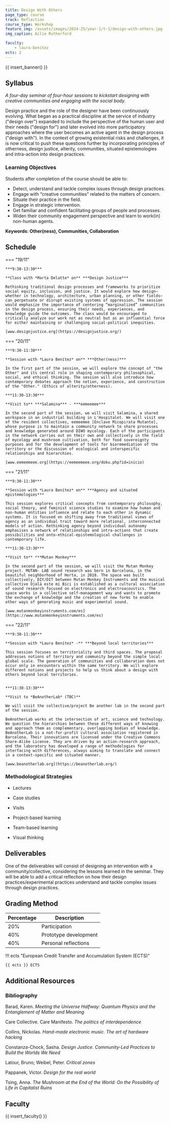 ```yaml
---
title: Design With Others
page_type: course
track: Reflection
course_type: Workshop
feature_img: /assets/images/2024-25/year-1/t-1/design-with-others.jpg
img_caption: Ailie Rutherford

faculty:
    - laura-benitez
ects: 2
---
```


{{ insert_banner() }}

## Syllabus

*A four-day seminar of four-hour sessions to kickstart designing with creative communities and engaging with the social body.*

Design practice and the role of the designer have been continuously evolving. What began as a practical discipline at the service of industry ("design over") expanded to include the perspective of the human user and their needs ("design for") and later evolved into more participatory approaches where the user becomes an active agent in the design process ("design with"). In the context of growing existential risks and challenges, it is now critical to push these questions further by incorporating principles of otherness, design justice, alterity, communities, situated epistemologies and intra-action into design practices.

### Learning Objectives

Students after completion of the course should be able to:

- Detect, understand and tackle complex issues through design practices.
- Engage with “creative communities” related to the matters of concern.
- Situate their practice in the field.
- Engage in strategic intervention.
- Get familiar and confident facilitating groups of people and processes.
- Widen their community engagement perspective and learn to work(in) non-human agents.

**Keywords: Other(ness), Communities, Collaboration**


## Schedule

=== "19/11"

    ***9:30-13:30***
    
    **Class with *Marta Delatte* on** ***Design Justice***
    
    Rethinking traditional design processes and frameworks to prioritize social equity, inclusion, and justice. It would explore how design—whether in technology, architecture, urban planning, or other fields—can perpetuate or disrupt existing systems of oppression. The session would emphasize the importance of centering “marginalized” communities in the design process, ensuring their needs, experiences, and knowledge guide the outcomes. The class would be encouraged to critically analyze our work not as neutral but as an influential force for either maintaining or challenging social-political inequities.
    
    [www.designjustice.org](https://designjustice.org/)
    
=== "20/11"

    ***9:30-11:30***

    **Session with *Laura Benítez* on** ***Other(ness)***
    
    In the first part of the session, we will explore the concept of "the Other" and its central role in shaping contemporary philosophical, social, and ethical thinking. The session will also introduce how contemporary debates approach the notion, experience, and construction of the "Other." (Ethics of alterity/otherness).

    ***11:30-13:30***

    **Visit to** ***Salamina*** - ***eemeemee*** 

    In the second part of the session, we will visit Salamina, a shared workspace in an industrial building in L'Hospitalet. We will visit one of the resident collectives, eemeemee [Enclave Micopirata Mutante], whose purpose is to maintain a community network to share processes and knowledge generated around DIWO mycology. Each of the participants in the network carries out on their own and collectively in the field of mycology and mushroom cultivation, both for food sovereignty purposes and for the development of tools for bioremediation of the territory or the discussion of ecological and interspecific relationships and hierarchies.
    
    [www.eemeemeee.org](https://eemeemeee.org/doku.php?id=inicio)

=== "21/11"

    ***9:30-11:30***

    **Session with *Laura Benítez* on** ***Agency and situated epistemologies***
    
    This session explores critical concepts from contemporary philosophy, social theory, and feminist science studies to examine how human and non-human entities influence and relate to each other in dynamic systems. It is focused on shifting away from traditional views of agency as an individual trait toward more relational, interconnected models of action. Rethinking agency beyond individual autonomy emphasises a network of relationships and intra-actions that create possibilities and onto-ethical-epistemological challenges in contemporary life.

    ***11:30-13:30***

    **Visit to** ***Mutan Monkey*** 

    In the second part of the session, we will visit the Mutan Monkey project. MUTAN- LAB sound research was born in Barcelona, in the beautiful neighborhood of Horta, in 2018. The space was built collectively, DIY/DIT between Mutan Monkey Instruments and the musical collective Ojalä este mi Bici is established as a cultural association of sound research focused on electronics and electroacoustics. The space works in a collective self-management way and wants to promote the exchange of knowledge and the creation of new forms to enable other ways of generating music and experimental sound. 
    
    [www.mutanmonkeyinstruments.com/es](https://www.mutanmonkeyinstruments.com/es)
 
=== "22/11"

    ***9:30-11:30***

    **Session with *Laura Benítez* -** ***Beyond local territories***
    
    This session focuses on territoriality and third spaces. The proposal addresses notions of territory and community beyond the simple local-global scale. The generation of communities and collaboration does not occur only in encounters within the same territory. We will explore different notions and projects to help us think about a design with others beyond local territories. 


    ***11:30-13:30***

    **Visit to *BeAnotherLab* (TBC)** 

    We will visit the collective/project Be another lab in the second part of the session. 
    
    BeAnotherLab works at the intersection of art, science and technology. We question the hierarchies between these different ways of knowing and approach them as complementary, overlapping bodies of knowledge. BeAnotherLab is a not-for-profit cultural association registered in Barcelona. Their innovations are licensed under the Creative Commons Share-Alike License. They are driven by an action-research approach, and the laboratory has developed a range of methodologies for interfacing with differences, always aiming to translate and connect in a context-specific and situated manner.

    [www.beanotherlab.org](https://beanotherlab.org/)
 
### Methodological Strategies

- Lectures
- Case studies
- Visits

- Project-based learning
- Team-based learning
- Visual thinking


## Deliverables

One of the deliverables will consist of designing an intervention with a community/collective, considering the lessons learned in the seminar. They will be able to add a critical reflection on how their design practices/experimental practices understand and tackle complex issues through design practices.

## Grading Method

| Percentage  | Description                          |
| ----------- | ------------------------------------ |
| 20%         | Participation                        |
| 40%         | Prototype development |
| 40%         | Personal reflections                 |


!!! ects "European Credit Transfer and Accumulation System (ECTS)"

    {{ ects }} ECTS

## Additional Resources

### Bibliography

Barad, Karen. *Meeting the Universe Halfway: Quantum Physics and the Entanglement of Matter and Meaning*

Care Collective. Care Manifesto. *The politics of interdependence*

Collins, Nickolas. *Hand-made electronic music. The art of hardware hacking* 

Constanza-Chock, Sasha. *Design Justice. Community-Led Practices to Build the Worlds We Need*

Latour, Bruno; Weibel, Peter. *Critical zones*

Pappanek, Victor. *Design for the real world*

Tsing, Anna. *The Mushroom at the End of the World: On the Possibility of Life in Capitalist Ruins*


## Faculty

{{ insert_faculty() }}
